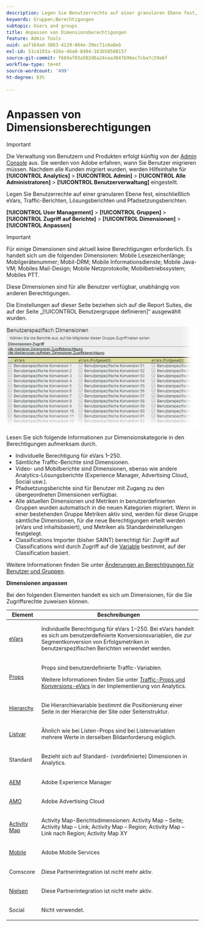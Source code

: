 ```yaml
---
description: Legen Sie Benutzerrechte auf einer granularen Ebene fest, einschließlich eVars, Traffic-Berichten, Lösungsberichten und Pfadsetzungsberichten.
keywords: Gruppen;Berechtigungen
subtopic: Users and groups
title: Anpassen von Dimensionsberechtigungen
feature: Admin Tools
uuid: aaf164ad-3863-4129-864e-39ec71c6a8eb
exl-id: 51c4193a-426e-46a0-8494-163b58588157
source-git-commit: f669af03a502d8a24cea3047b96ec7cba7c59e6f
workflow-type: tm+mt
source-wordcount: '499'
ht-degree: 83%

---
```


# Anpassen von Dimensionsberechtigungen

>[!IMPORTANT]
>
>Die Verwaltung von Benutzern und Produkten erfolgt künftig von der [Admin Console](https://helpx.adobe.com/de/enterprise/using/admin-console.html) aus. Sie werden von Adobe erfahren, wann Sie Benutzer migrieren müssen. Nachdem alle Kunden migriert wurden, werden Hilfeinhalte für **[!UICONTROL Analytics]** > **[!UICONTROL Admin]** > **[!UICONTROL Alle Administratoren]** > **[!UICONTROL Benutzerverwaltung]** eingestellt.

Legen Sie Benutzerrechte auf einer granularen Ebene fest, einschließlich eVars, Traffic-Berichten, Lösungsberichten und Pfadsetzungsberichten.

**[!UICONTROL User Management]** > **[!UICONTROL Gruppen]** > **[!UICONTROL Zugriff auf Berichte]** > **[!UICONTROL Dimensionen]** > **[!UICONTROL Anpassen]**

>[!IMPORTANT]
>
>Für einige Dimensionen sind aktuell keine Berechtigungen erforderlich. Es handelt sich um die folgenden Dimensionen: Mobile Lesezeichenlänge; Mobilgerätenummer; Mobil-DRM; Mobile Informationsdienste; Mobile Java-VM; Mobiles Mail-Design; Mobile Netzprotokolle; Mobilbetriebssystem; Mobiles PTT.
>
>Diese Dimensionen sind für alle Benutzer verfügbar, unabhängig von anderen Berechtigungen.

Die Einstellungen auf dieser Seite beziehen sich auf die Report Suites, die auf der Seite „[!UICONTROL Benutzergruppe definieren]“ ausgewählt wurden.

![](assets/permissions-dimensions.png)

Lesen Sie sich folgende Informationen zur Dimensionskategorie in den Berechtigungen aufmerksam durch.

* Individuelle Berechtigung für eVars 1–250.
* Sämtliche Traffic-Berichte sind Dimensionen.
* Video- und Mobilberichte sind Dimensionen, ebenso wie andere Analytics-Lösungsberichte (Experience Manager, Advertising Cloud, Social usw.).
* Pfadsetzungsberichte sind für Benutzer mit Zugang zu den übergeordneten Dimensionen verfügbar.
* Alle aktuellen Dimensionen und Metriken in benutzerdefinierten Gruppen wurden automatisch in die neuen Kategorien migriert. Wenn in einer bestehenden Gruppe Metriken aktiv sind, werden für diese Gruppe sämtliche Dimensionen, für die neue Berechtigungen erteilt werden (eVars und inhaltsbasiert), und Metriken als Standardeinstellungen festgelegt.
* Classifications Importer (bisher SAINT) berechtigt für: Zugriff auf Classifications wird durch Zugriff auf die [Variable](https://experienceleague.adobe.com/docs/analytics/components/classifications/c-classifications.html) bestimmt, auf der Classification basiert.

Weitere Informationen finden Sie unter [Änderungen an Berechtigungen für Benutzer und Gruppen](https://experienceleague.adobe.com/docs/analytics/admin/user-product-management/user-management/permissions-changes.html).

**Dimensionen anpassen**

Bei den folgenden Elementen handelt es sich um Dimensionen, für die Sie Zugriffsrechte zuweisen können.

<table id="table_F37D74A1619A4560A5F5651E855DAF1C"> 
 <thead> 
  <tr> 
   <th colname="col1" class="entry"> Element </th> 
   <th colname="col2" class="entry"> Beschreibungen </th> 
  </tr> 
 </thead>
 <tbody> 
  <tr> 
   <td colname="col1"> <p> <a href="/help/admin/admin/conversion-var-admin/conversion-var-admin.md"> eVars </a> </p> </td> 
   <td colname="col2"> <p>Individuelle Berechtigung für eVars 1–250. Bei eVars handelt es sich um benutzerdefinierte Konversionsvariablen, die zur Segmentkonversion von Erfolgsmetriken in benutzerspezifischen Berichten verwendet werden. </p> </td> 
  </tr> 
  <tr> 
   <td colname="col1"> <p> <a href="https://experienceleague.adobe.com/docs/analytics/implementation/vars/page-vars/evar.html"> Props </a> </p> </td> 
   <td colname="col2"> <p>Props sind benutzerdefinierte Traffic-Variablen. </p> <p>Weitere Informationen finden Sie unter <a href="https://experienceleague.adobe.com/docs/analytics/implementation/vars/page-vars/evar.html">Traffic-Props und Konversions-eVars</a> in der Implementierung von Analytics. </p> </td> 
  </tr> 
  <tr> 
   <td colname="col1"> <p> <a href="https://experienceleague.adobe.com/docs/analytics/implementation/vars/page-vars/page-variables.html"> Hierarchy </a> </p> </td> 
   <td colname="col2"> <p> Die Hierarchievariable bestimmt die Positionierung einer Seite in der Hierarchie der Site oder Seitenstruktur. </p> </td> 
  </tr> 
  <tr> 
   <td colname="col1"> <p> <a href="https://experienceleague.adobe.com/docs/analytics/implementation/vars/page-vars/page-variables.html"> Listvar </a> </p> </td> 
   <td colname="col2"> <p> Ähnlich wie bei Listen-Props sind bei Listenvariablen mehrere Werte in derselben Bildanforderung möglich. </p> </td> 
  </tr> 
  <tr> 
   <td colname="col1"> <p>Standard </p> </td> 
   <td colname="col2"> <p>Bezieht sich auf Standard- (vordefinierte) Dimensionen in Analytics. </p> </td> 
  </tr> 
  <tr> 
   <td colname="col1"> <p> <a href="https://helpx.adobe.com/de/support/experience-manager.html"> AEM </a> </p> </td> 
   <td colname="col2"> <p>Adobe Experience Manager </p> </td> 
  </tr> 
  <tr> 
   <td colname="col1"> <p> <a href="https://helpx.adobe.com/de/support/advertising-cloud.html"> AMO </a> </p> </td> 
   <td colname="col2"> <p>Adobe Advertising Cloud </p> </td> 
  </tr> 
  <tr> 
   <td colname="col1"> <p> <a href="https://experienceleague.adobe.com/docs/analytics/analyze/activity-map/activity-map.html"> Activity Map </a> </p> </td> 
   <td colname="col2"> <p> Activity Map-Berichtsdimensionen: Activity Map – Seite; Activity Map – Link; Activity Map – Region; Activity Map – Link nach Region; Activity Map XY </p> </td> 
  </tr> 
  <tr> 
   <td colname="col1"> <p> <a href="https://docs.adobe.com/content/help/de-DE/experience-cloud/user-guides/home.translate.html"> Mobile </a> </p> </td> 
   <td colname="col2"> <p>Adobe Mobile Services </p> </td> 
  </tr> 
  <tr> 
   <td colname="col1"> <p> Comscore </p> </td> 
   <td colname="col2"> <p>Diese Partnerintegration ist nicht mehr aktiv. </p> </td> 
  </tr> 
  <tr> 
   <td colname="col1"> <p> <a href="https://experienceleague.adobe.com/docs/media-analytics/using/media-overview.html"> Nielsen </a> </p> </td> 
   <td colname="col2"> <p>Diese Partnerintegration ist nicht mehr aktiv. </p> </td> 
  </tr> 
  <tr> 
   <td colname="col1"> <p> Social </p> </td> 
   <td colname="col2"> <p>Nicht verwendet. </p> </td> 
  </tr> 
 </tbody> 
</table>
